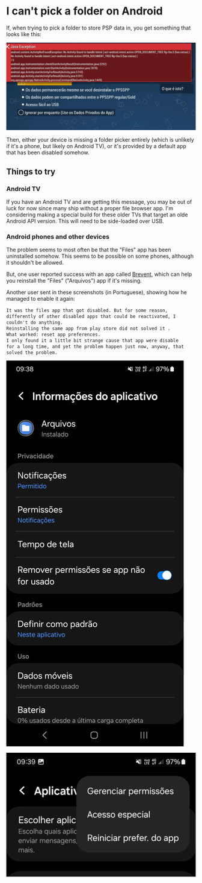 # I can't pick a folder on Android

If, when trying to pick a folder to store PSP data in, you get something that looks like this:

![Big red Java exception](/static/img/cant_pick_folder/exception.jpg)

Then, either your device is missing a folder picker entirely (which is unlikely if it's a phone, but likely on Android TV), or it's provided by a default app that has been disabled somehow.

## Things to try

### Android TV

If you have an Android TV and are getting this message, you may be out of luck for now since many ship without a proper file browser app. I'm considering making a special build for these older TVs that target an olde Android API version. This will need to be side-loaded over USB.

### Android phones and other devices

The problem seems to most often be that the "Files" app has been uninstalled somehow. This seems to be possible on some phones, although it shouldn't be allowed.

But, one user reported success with an app called [Brevent](https://play.google.com/store/apps/details?id=me.piebridge.brevent), which can help you reinstall the "Files" ("Arquivos") app if it's missing.

Another user sent in these screenshots (in Portuguese), showing how he managed to enable it again:

    It was the files app that got disabled. But for some reason,
    differently of other disabled apps that could be reactivated, I
    couldn't do anything.
    Reinstalling the same app from play store did not solved it .
    What worked: reset app preferences.
    I only found it a little bit strange cause that app were disable
    for a long time, and yet the problem happen just now, anyway, that
    solved the problem.

![Settings screen 1](/static/img/cant_pick_folder/settings1.jpg)

![Settings screen 2](/static/img/cant_pick_folder/settings2.jpg)
